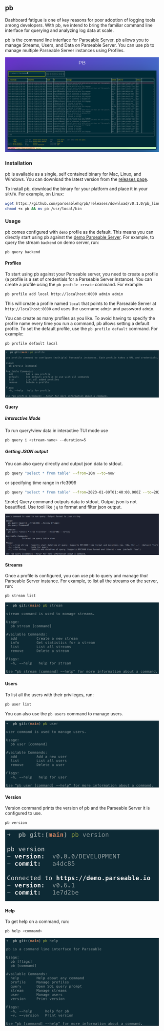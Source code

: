 ## pb

Dashboard fatigue is one of key reasons for poor adoption of logging tools among developers. With pb, we intend to bring the familiar command line interface for querying and analyzing log data at scale.

pb is the command line interface for [Parseable Server](https://github.com/parseablehq/parseable). pb allows you to manage Streams, Users, and Data on Parseable Server. You can use pb to manage multiple Parseable Server instances using Profiles.

![pb banner](https://github.com/parseablehq/.github/blob/main/images/pb/pb.png?raw=true)

### Installation

pb is available as a single, self contained binary for Mac, Linux, and Windows. You can download the latest version from the [releases page](https://github.com/parseablehq/pb/releases/latest).

To install pb, download the binary for your platform and place it in your `$PATH`. For example, on Linux:

```bash
wget https://github.com/parseablehq/pb/releases/download/v0.1.0/pb_linux_amd64 -O pb
chmod +x pb && mv pb /usr/local/bin
```

### Usage

pb comes configured with `demo` profile as the default. This means you can directly start using pb against the [demo Parseable Server](https://demo.parseable.io). For example, to query the stream `backend` on demo server, run:

```bash
pb query backend    
```

#### Profiles

To start using pb against your Parseable server, you need to create a profile (a profile is a set of credentials for a Parseable Server instance). You can create a profile using the `pb profile create` command. For example:

```bash
pb profile add local http://localhost:8000 admin admin
```

This will create a profile named `local` that points to the Parseable Server at `http://localhost:8000` and uses the username `admin` and password `admin`.

You can create as many profiles as you like. To avoid having to specify the profile name every time you run a command, pb allows setting a default profile. To set the default profile, use the `pb profile default` command. For example:

```bash
pb profile default local
```

![pb profiles](https://github.com/parseablehq/.github/blob/main/images/pb/profile.png?raw=true)

#### Query

##### Interactive Mode

To run query/view data in interactive TUI mode use

```bash
pb query i <stream-name> --duration=5
```

##### Getting JSON output

You can also query directly and output json data to stdout.

```bash
pb query "select * from table" --from=10m --to=now
```

or specifying time range in rfc3999

```bash
pb query "select * from table" --from=2023-01-00T01:40:00.000Z --to=2023-01-00T01:55:00.000Z
```

![note]
Query command outputs data to stdout. Output json is not beautified. Use tool like `jq` to format and filter json output.

![pb query](https://github.com/parseablehq/.github/blob/main/images/pb/query.png?raw=true)

#### Streams

Once a profile is configured, you can use pb to query and manage _that_ Parseable Server instance. For example, to list all the streams on the server, run:

```bash
pb stream list
```

![pb streams](https://github.com/parseablehq/.github/blob/main/images/pb/stream.png?raw=true)

#### Users

To list all the users with their privileges, run:

```bash
pb user list
```

You can also use the `pb users` command to manage users.

![pb users](https://github.com/parseablehq/.github/blob/main/images/pb/user.png?raw=true)

#### Version

Version command prints the version of pb and the Parseable Server it is configured to use.

```bash
pb version
```

![pb version](https://github.com/parseablehq/.github/blob/main/images/pb/version.png?raw=true)

#### Help

To get help on a command, run:

```bash
pb help <command>
```

![pb help](https://github.com/parseablehq/.github/blob/main/images/pb/help.png?raw=true)
